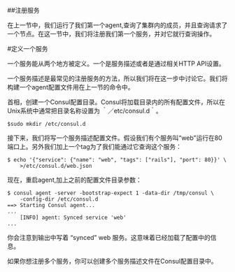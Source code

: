 ##注册服务

在上一节中，我们运行了我们第一个agent,查询了集群内的成员，并且查询请求了一个节点。在这一节中，我们将注册我们第一个服务，并对它就行查询操作。

#定义一个服务

一个服务能从两个地方被定义。一个是服务描述或者是通过相关HTTP API设置。


一个服务描述是最常见的注册服务的方法，所以我们将在这一步中讨论它。我们将构建一个agent配置文件用在上一节的命令中。

首相，创建一个Consul配置目录。Consul将加载目录内的所有配置文件，所以在Unix系统中通常把目录名称设置为 ｀／etc/consul.d｀。

```
$sudo mkdir /etc/consul.d
```

接下来，我们将写一个服务描述配置文件。假设我们有个服务叫“web”运行在80端口上。另外我们加上一个tag为了我们能通过它查询这个服务：

```
$ echo '{"service": {"name": "web", "tags": ["rails"], "port": 80}}' \
    >/etc/consul.d/web.json

```

现在，重启agent,加上之前的配置文件目录参数：

```
$ consul agent -server -bootstrap-expect 1 -data-dir /tmp/consul \
    -config-dir /etc/consul.d
==> Starting Consul agent...
...
    [INFO] agent: Synced service 'web'
...

```

你会注意到输出中写着 “synced” web 服务。这意味着已经加载了配置中的信息。

如果你想注册多个服务，你可以创建多个服务描述文件在Consul配置目录中。
